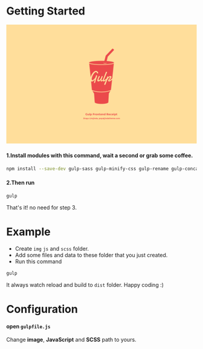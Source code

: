 # Getting Started

![Gulp FrontEnd Receipt](https://raw.githubusercontent.com/jir4yu/gulp-front-end/master/gulp-frontend.png)

#### 1.Install modules with this command, wait a second or grab some coffee.

```sh
npm install --save-dev gulp-sass gulp-minify-css gulp-rename gulp-concat gulp-uglify gulp-imagemin
```

#### 2.Then run

```sh
gulp
```

That's it! no need for step 3.

# Example

* Create `img` `js` and `scss` folder.
* Add some files and data to these folder that you just created.
* Run this command

```sh
gulp
```

It always watch reload and build to `dist` folder. Happy coding :)

# Configuration

#### open `gulpfile.js`

Change **image**, **JavaScript** and **SCSS** path to yours.